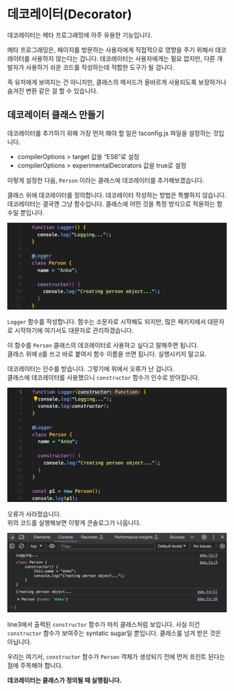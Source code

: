 # 데코레이터(Decorator)

데코레이터는 메타 프로그래밍에 아주 유용한 기능입니다.

메타 프로그래밍은, 페이지를 방문하는 사용자에게 직접적으로 영향을 주기 위해서 데코레이터를 사용하지 않는다는 겁니다. 데코레이터는 사용자에게는 필요 없지만, 다른 개발자가 사용하기 쉬운 코드를 작성하는데 적합한 도구가 될 겁니다.

즉 유저에게 보여지는 건 아니지만, 클래스의 메서드가 올바르게 사용되도록 보장하거나 숨겨진 변환 같은 걸 할 수 있습니다.

## 데코레이터 클래스 만들기

데코레이터를 추가하기 위해 가장 먼저 해야 할 일은 tsconfig.js 파일을 설정하는 것입니다.

- compilerOptions > target 값을 “ES6”로 설정
- compilerOptions > experimentalDecorators 값을 true로 설정

이렇게 설정한 다음, `Person` 이라는 클래스에 데코레이터를 추가해보겠습니다.

클래스 위에 데코레이터를 정의합니다. 데코레이터 작성하는 방법은 특별하지 않습니다. 데코레이터는 결국엔 그냥 함수입니다. 클래스에 어떤 것을 특정 방식으로 적용하는 함수일 뿐입니다.

![클래스 위에 데코레이터를 추가](img/ts43_1.png)

`Logger` 함수를 작성합니다. 함수는 소문자로 시작해도 되지만, 많은 패키지에서 대문자로 시작하기에 여기서도 대문자로 관리하겠습니다.

이 함수를 `Person` 클래스의 데코레이터로 사용하고 싶다고 말해주면 됩니다.  
클래스 위에 `@`를 쓰고 바로 붙여서 함수 이름을 쓰면 됩니다. 실행시키지 말고요.

데코레이터는 인수를 받습니다. 그렇기에 위에서 오류가 난 겁니다.  
클래스에 데코레이터를 사용했으니 `constructor` 함수가 인수로 받아집니다.

![데코레이터 함수에 파라미터 작성](img/ts43_2.png)

오류가 사라졌습니다.  
위의 코드를 실행해보면 이렇게 콘솔로그가 나옵니다.

![콘솔로그로 인스턴스 확인](img/ts43_3.png)

line3에서 출력된 `constructor` 함수가 마치 클래스처럼 보입니다. 사실 이건 `constructor` 함수가 보여주는 syntatic sugar일 뿐입니다. 클래스를 넘겨 받은 것은 아닙니다.

우리는 여기서, `constructor` 함수가 `Person` 객체가 생성되기 전에 먼저 프린트 된다는 점에 주목해야 합니다.

 **데코레이터는 클래스가 정의될 때 실행됩니다.**

 <br/>